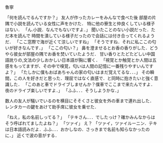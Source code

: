魯寧

「何を読んでるんですか？」
友人が作ったカレーをみんなで食べた後
部屋の片隅で小説を読んでいる女性に声をかけた．
特に他の寮生と仲良くしている様子はない．
「ん.小説．なんでもないですよ．」
聞いたことのない小説だった．ただ本を読んで
時間を潰している様子だったので会話には付き合ってくれるようだ．
「ここ窓際で海が近くて涼しいですね」
「そうですね．それに私ここの匂いが好きなんです．」
「ここの匂い？」
鼻を澄ませるとお香の香りがした．どうやら彼女が部屋の隅でお香を焚いていたようだ．
甘い香りとたどたどしい中国語訛りの,文法の少しおかしい日本語が胸に響く．
「視覚とか触覚とか人間は五感をもってますが、その中で嗅覚，匂いは人間の記憶に一番残りやすいんですよ？」
「たしかに僕もおばあちゃんの家の匂いはまだ覚えてるな．．．」
その瞬間，この人を好きだと思った．理屈ではなく直感で．と同時に抱きたいと強く意識した．
「このあと車でドライブしませんか？僕車でここまで来たんですよ．夜のドライブ楽しいですよ．」
「ふふ．．．そうしようかな．」

数人の友人が騒いでいるのを横目にそそくさと彼女を外の車まで連れ出した．
レンタカーの鍵をあけて助手席に彼女を乗せた．


「ねえ，私の名前しってる？」
「テキさん．．．でしたっけ？確かみんなからはそう呼ばれてましたよね？」
「ツァイ」
え？
「ツァイ，ツァイルーニン．テキは日本語読みだよ．ふふ．．．おかしなの．さっきまで名前も知らなかったのに．」
近くで波の音がする．
